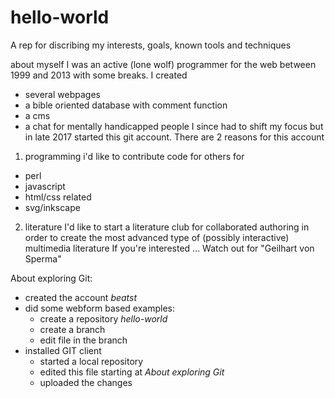 # hello-world
A rep for discribing my interests, goals, known tools and techniques 

about myself
I was an active (lone wolf) programmer for the web between 1999 and 2013 with some breaks.
I created
- several webpages
- a bible oriented database with comment function
- a cms
- a chat for mentally handicapped people
I since had to shift my focus but in late 2017 started this git account.
There are 2 reasons for this account

1. programming
i'd like to contribute code for others for
- perl
- javascript
- html/css related
- svg/inkscape

2. literature
I'd like to start a literature club for collaborated authoring 
in order to create the most advanced type of (possibly interactive) multimedia literature
If you're interested ...
Watch out for "Geilhart von Sperma"

About exploring Git:
- created the account _beatst_
- did some webform based examples:
	- create a repository _hello-world_
	- create a branch
	- edit file in the branch
- installed GIT client
	- started a local repository
	- edited this file starting at _About exploring Git_
	- uploaded the changes
